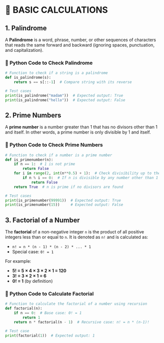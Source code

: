 # 🧮 **BASIC CALCULATIONS**

## 1. **Palindrome**

A **Palindrome** is a word, phrase, number, or other sequences of characters that reads the same forward and backward (ignoring spaces, punctuation, and capitalization). 

### 📝 **Python Code to Check Palindrome**

```python
# Function to check if a string is a palindrome
def is_palindrome(s):
    return s == s[::-1]  # Compare string with its reverse

# Test cases
print(is_palindrome("madam"))  # Expected output: True
print(is_palindrome("hello"))  # Expected output: False
```


## 2. **Prime Numbers**

A **prime number** is a number greater than 1 that has no divisors other than 1 and itself. In other words, a prime number is only divisible by 1 and itself.

### 📝 **Python Code to Check Prime Numbers**

```python
# Function to check if a number is a prime number
def is_primenumber(n):
    if n == 1:  # 1 is not prime
        return False
    for i in range(2, int(n**0.5) + 1):  # Check divisibility up to the square root of n
        if n % i == 0:  # If n is divisible by any number other than 1 and itself
            return False
    return True  # n is prime if no divisors are found

# Test cases
print(is_primenumber(99991))  # Expected output: True
print(is_primenumber(15))     # Expected output: False
```


## 3. **Factorial of a Number**

The **factorial** of a non-negative integer `n` is the product of all positive integers less than or equal to `n`. It is denoted as `n!` and is calculated as:

- `n! = n * (n - 1) * (n - 2) * ... * 1`
- Special case: `0! = 1`

For example:
- **5! = 5 × 4 × 3 × 2 × 1 = 120**
- **3! = 3 × 2 × 1 = 6**
- **0! = 1** (by definition)

### 📝 **Python Code to Calculate Factorial**

```python
# Function to calculate the factorial of a number using recursion
def factorial(n):
    if n == 0:  # Base case: 0! = 1
        return 1
    return n * factorial(n - 1)  # Recursive case: n! = n * (n-1)!

# Test case
print(factorial(1))  # Expected output: 1
```


